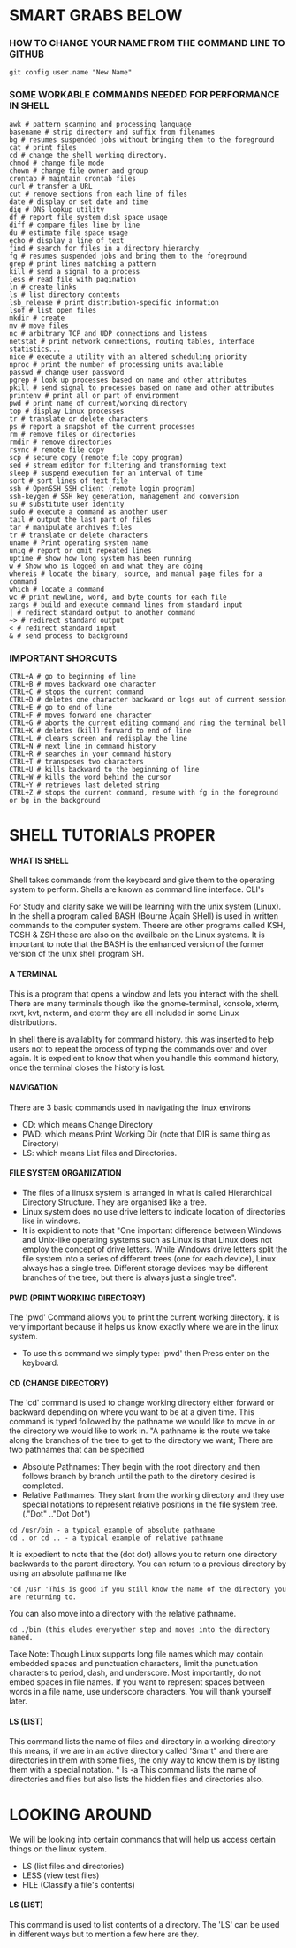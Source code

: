# SMART GRABS BELOW
### HOW TO CHANGE YOUR NAME FROM THE COMMAND LINE TO GITHUB
```
git config user.name "New Name"
```
### SOME WORKABLE COMMANDS NEEDED FOR PERFORMANCE IN SHELL
```
awk # pattern scanning and processing language
basename # strip directory and suffix from filenames
bg # resumes suspended jobs without bringing them to the foreground
cat # print files
cd # change the shell working directory.
chmod # change file mode
chown # change file owner and group
crontab # maintain crontab files
curl # transfer a URL
cut # remove sections from each line of files
date # display or set date and time
dig # DNS lookup utility
df # report file system disk space usage
diff # compare files line by line
du # estimate file space usage
echo # display a line of text
find # search for files in a directory hierarchy
fg # resumes suspended jobs and bring them to the foreground
grep # print lines matching a pattern
kill # send a signal to a process
less # read file with pagination
ln # create links
ls # list directory contents
lsb_release # print distribution-specific information
lsof # list open files
mkdir # create
mv # move files
nc # arbitrary TCP and UDP connections and listens
netstat # print network connections, routing tables, interface statistics...
nice # execute a utility with an altered scheduling priority
nproc # print the number of processing units available
passwd # change user password
pgrep # look up processes based on name and other attributes
pkill # send signal to processes based on name and other attributes
printenv # print all or part of environment
pwd # print name of current/working directory
top # display Linux processes
tr # translate or delete characters
ps # report a snapshot of the current processes
rm # remove files or directories
rmdir # remove directories
rsync # remote file copy
scp # secure copy (remote file copy program)
sed # stream editor for filtering and transforming text
sleep # suspend execution for an interval of time
sort # sort lines of text file
ssh # OpenSSH SSH client (remote login program)
ssh-keygen # SSH key generation, management and conversion
su # substitute user identity
sudo # execute a command as another user
tail # output the last part of files
tar # manipulate archives files
tr # translate or delete characters
uname # Print operating system name
uniq # report or omit repeated lines
uptime # show how long system has been running
w # Show who is logged on and what they are doing
whereis # locate the binary, source, and manual page files for a command
which # locate a command
wc # print newline, word, and byte counts for each file
xargs # build and execute command lines from standard input
| # redirect standard output to another command
~> # redirect standard output
< # redirect standard input
& # send process to background
```
### IMPORTANT SHORCUTS
```
CTRL+A # go to beginning of line
CTRL+B # moves backward one character
CTRL+C # stops the current command
CTRL+D # deletes one character backward or logs out of current session
CTRL+E # go to end of line
CTRL+F # moves forward one character
CTRL+G # aborts the current editing command and ring the terminal bell
CTRL+K # deletes (kill) forward to end of line
CTRL+L # clears screen and redisplay the line
CTRL+N # next line in command history
CTRL+R # searches in your command history
CTRL+T # transposes two characters
CTRL+U # kills backward to the beginning of line
CTRL+W # kills the word behind the cursor
CTRL+Y # retrieves last deleted string
CTRL+Z # stops the current command, resume with fg in the foreground or bg in the background
```
# SHELL TUTORIALS PROPER
#### WHAT IS SHELL
Shell takes commands from the keyboard and give them to the operating system to perform. Shells are known as command line interface. CLI's

For Study and clarity sake we will be learning with the unix system (Linux). In the shell a program called BASH (Bourne Again SHell) is used in written commands to the computer system. Theere are other programs called KSH, TCSH & ZSH these are also on the availbale on the Linux systems. It is important to note that the BASH is the enhanced version of the former version of the unix shell program SH.

#### A TERMINAL
This is a program that opens a window and lets you interact with the shell. There are many terminals though like the gnome-terminal, konsole, xterm, rxvt, kvt, nxterm, and eterm they are all included in some Linux distributions.

In shell there is availablity for command history. this was inserted to help users not to repeat the process of typing the commands over and over again. It is expedient to know that when you handle this command history, once the terminal closes the history is lost.

#### NAVIGATION
There are 3 basic commands used in navigating the linux environs
- CD: which means Change Directory
- PWD: which means Print Working Dir (note that DIR is same thing as Directory)
- LS: which means List files and Directories.

#### FILE SYSTEM ORGANIZATION
* The files of a linusx system is arranged in what is called Hierarchical Directory Structure. They are organised like a tree.
* Linux system does no use drive letters to indicate location of directories like in windows.
* It is expidient to note that "One important difference between Windows and Unix-like operating systems such as Linux is that Linux does not employ the concept of drive letters. While Windows drive letters split the file system into a series of different trees (one for each device), Linux always has a single tree. Different storage devices may be different branches of the tree, but there is always just a single tree".

#### PWD (PRINT WORKING DIRECTORY)
The 'pwd' Command allows you to print the current working directory. it is very important because it helps us know exactly where we are in the linux system.
  * To use this command we simply type: 'pwd' then Press enter on the keyboard.

#### CD (CHANGE DIRECTORY)
The 'cd' command is used to change working directory either forward or backward depending on where you want to be at a given time.
This command is typed followed by the pathname we would like to move in or the directory we would like to work in.
"A pathname is the route we take along the branches of the tree to get to the directory we want; There are two pathnames that can be specified
* Absolute Pathnames: They begin with the root directory and then follows branch by branch until the path to the diretory desired is completed.
* Relative Pathnames: They start from the working directory and they use special notations to represent relative positions in the file system tree. (."Dot" .."Dot Dot")
```
cd /usr/bin - a typical example of absolute pathname
cd . or cd .. - a typical example of relative pathname
```
It is expedient to note that the (dot dot) allows you to return one directory backwards to the parent directory. You can return to a previous directory by using an absolute pathname like
```
"cd /usr 'This is good if you still know the name of the directory you are returning to.
```
You can also move into a directory with the relative pathname.
```
cd ./bin (this eludes everyother step and moves into the directory named.
```
Take Note: Though Linux supports long file names which may contain embedded spaces and punctuation characters, limit the punctuation characters to period, dash, and underscore. Most importantly, do not embed spaces in file names. If you want to represent spaces between words in a file name, use underscore characters. You will thank yourself later.
#### LS (LIST)
This command lists the name of files and directory in a working directory this means, if we are in an active directory called 'Smart" and there are directories in them with some files, the only way to know them is by listing them with a special notation.
	* ls -a
This command lists the name of directories and files but also lists the hidden files and directories also.
# LOOKING AROUND
We will be looking into certain commands that will help us access certain things on the linux system.
* LS (list files and directories)
* LESS (view test files)
* FILE (Classify a file's contents)

#### LS (LIST)
This command is used to list contents of a directory.
The 'LS' can be used in different ways but to mention a few here are they.
